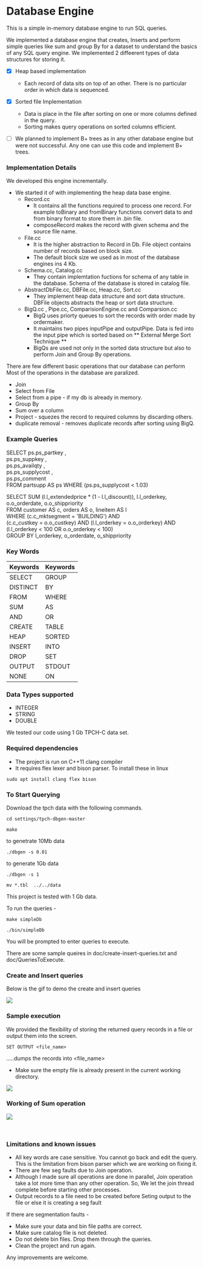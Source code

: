 # Database Engine

This is a simple in-memory database engine to run  SQL queries.

We implemented a database engine that creates, Inserts and perform simple queries like sum and group By  for a dataset to understand the basics of any SQL query engine.
We implemented 2 diffeerent types of data structures for storing it.

  - [X] Heap based implementation 
	-  Each record of data sits on top of an other. There is no particular order in which data is sequenced.
-  [X] Sorted file Implementation
	- Data is place in the file after sorting on one or more columns defined in the query.
	- Sorting makes query operations on sorted columns efficient.
- [ ]  We planned to implement B+ trees as in any other database engine but were not successful. Any one can use this code and implement B+ trees.




### Implementation Details

We developed this engine incrementally.
*  We started it of with implementing the heap data base engine.
	* Record.cc
		* It contains all the functions required to process one record. For example toBinary and fromBinary functions 
		convert data to and from binary format to store them in .bin file.
		* composeRecord makes the record with given schema and the source file name.
	* File.cc 
		* It is the higher abstraction to Record in Db. File object contains number of records based on block size.
		* The default block size we used as in most of the database engines ins 4 Kb.
	* Schema.cc, Catalog.cc
		* They contain implemtation fuctions for schema of any table in the database. Schema of the database  is 				stored in catalog file.
	*  AbstractDbFile.cc, DBFile.cc, Heap.cc, Sort.cc
		* They implement heap data structure and sort data structure. DBFile objects abstracts the heap or sort data 				structure. 
	* BigQ.cc , Pipe.cc, ComparisionEngine.cc and Comparsion.cc
		* BigQ uses priorty queues to sort the records with order made by ordermaker.
		* It maintains two pipes inputPipe and outputPipe. Data is fed into the input pipe which is sorted based on ** External Merge Sort Technique ** 
		* BigQs are used not only in the sorted data structure but also to perform Join and Group By operations.
	

There are few different basic operations that our database can perform
Most of the operations in the database are paralized.
-  Join
-  Select from File
-  Select from a pipe - if my db is already in memory.
- Group By
- Sum over a column
- Project - squezes the record to required columns by discarding others.
- duplicate removal - removes duplicate records after sorting using BigQ.

### Example Queries 
SELECT ps.ps_partkey ,<br />
	ps.ps_suppkey , <br />
	ps.ps_availqty , <br />
	ps.ps_supplycost , <br /> 
	ps.ps_comment  <br />
 	FROM partsupp AS ps WHERE (ps.ps_supplycost < 1.03) <br />
 
SELECT SUM (l.l_extendedprice * (1 - l.l_discount)), l.l_orderkey, o.o_orderdate, o.o_shippriority <br /> 
	    FROM customer AS c, orders AS o, lineitem AS l  <br />
	   WHERE (c.c_mktsegment = 'BUILDING') AND <br /> 
           (c.c_custkey = o.o_custkey) AND (l.l_orderkey = o.o_orderkey) AND <br /> 
	   (l.l_orderkey < 100 OR o.o_orderkey < 100) <br />
	   GROUP BY l_orderkey, o_orderdate, o_shippriority <br />

### Key Words
Keywords | Keywords
------------- | ------------
SELECT | GROUP 
DISTINCT | BY
FROM | WHERE
SUM | AS
AND | OR
CREATE | TABLE
HEAP | SORTED
INSERT | INTO
DROP | SET
OUTPUT | STDOUT
NONE | ON
### Data Types supported
- INTEGER
- STRING
- DOUBLE

We tested our code using 1 Gb TPCH-C data set.
<br />

### Required dependencies 

- The project is run on C++11 clang compiler 
- It requires flex lexer and bison parser. To install these in linux 
```
sudo apt install clang flex bison
```
### To Start Querying 

Download the tpch data with the following commands.
```
cd settings/tpch-dbgen-master
```
```
make
```
to genetrate 10Mb data
```
./dbgen -s 0.01
```
to generate 1Gb data
```
./dbgen -s 1
```
```
mv *.tbl  ../../data
```

This project is tested with 1 Gb data. 

To run the queries - 
```
make simpleDb
```
```
./bin/simpleDb
```
You will be prompted to enter queries to execute.

There are some sample queires in doc/create-insert-queries.txt and doc/QueriesToExecute.
### Create and Insert queries

Below is the gif to demo the create and insert queries

![](https://i.imgur.com/Jdc9kTR.gif)

### Sample execution
We provided the flexibility of storing the returned query records in a file or output them into the screen. 

```
SET OUTPUT <file_name> 
```
.....dumps the records into <file_name>
- Make sure the empty file is already present in the current working directory.

![](https://github.com/gauravsingh90/Simple-Database-Engine/blob/master/docs/gifs/queries.gif)

### Working of Sum operation

![](https://github.com/gauravsingh90/Simple-Database-Engine/blob/master/docs/gifs/sum.gif)


<br />

### Limitations and known issues

- All key words are case sensitive. You cannot go back and edit the query. This is the limitation from bison parser which we are working on fixing it.
-  There are few seg faults due to Join operation.
- Although I made sure all operations are done in parallel, Join operation take a lot more time than any other 
operation. So, We let the join thread complete before starting other processes.
- Output records to a file need to be created before Seting output to the file or else it is creating a seg fault

If there are segmentation faults - 
- Make sure your data and bin file paths are correct.
- Make sure catalog file is not deleted. 
- Do not delete bin files. Drop them through the queries.
- Clean the project and run again.

Any improvements are welcome.







